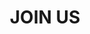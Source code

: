 ---
templateKey: joinus-page
path: /join-us
title: JOIN US
subheading: At the heart of Singapore's largest passenger car workshop is a dedicated and committed team that strives for excellence. Our 900-strong team believes in working towards a shared vision making ComfortDelGro Engineering the preferred choice for automotive maintenance and engineering solutions. They are our greatest assets and brand ambassadors. Passionate in what they do, they are constantly pushing the boundaries for excellence.
---